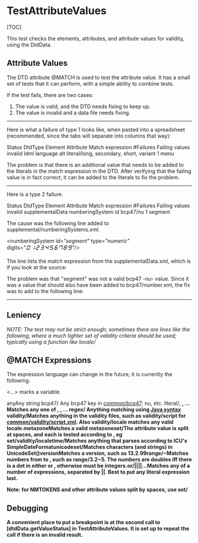 # TestAttributeValues

[TOC]

This test checks the elements, attributes, and attribute values for validity,
using the DtdData.

## Attribute Values

The DTD attribute @MATCH is used to test the attribute value. It has a small set
of tests that it can perform, with a simple ability to combine tests.

If the test fails, there are two cases:

1.  The value is valid, and the DTD needs fixing to keep up.
2.  The value is invalid and a data file needs fixing.

---

Here is what a failure of type 1 looks like, when pasted into a spreadsheet
(recommended, since the tabs will separate into columns that way):

Status DtdType Element Attribute Match expression #Failures Failing values
invalid ldml language alt literal/long, secondary, short, variant 1 menu

The problem is that there is an additional value that needs to be added to the
literals in the match expression in the DTD. After verifying that the failing
value is in fact correct, it can be added to the literals to fix the problem.

---

Here is a type 2 failure.

Status DtdType Element Attribute Match expression #Failures Failing values
invalid supplementalData numberingSystem id bcp47/nu 1 segment

The cause was the following line added to supplemental/numberingSystems.xml.

<numberingSystem id=*"segment"* type=*"numeric"*
digits=*"&#x1FBF0;&#x1FBF1;&#x1FBF2;&#x1FBF3;&#x1FBF4;&#x1FBF5;&#x1FBF6;&#x1FBF7;&#x1FBF8;&#x1FBF9;"*/>

The line lists the match expression from the supplementalData.xml, which is if
you look at the source:

<!ATTLIST numberingSystem id NMTOKEN #REQUIRED >

<!--@MATCH:bcp47/nu-->

The problem was that "segment" was not a valid bcp47 -nu- value. Since it was a
value that should also have been added to bcp47/number.xml, the fix was to add
to the following line:

<type name="segment" description="Legacy computing segmented digits"
since="37"/>

---

## Leniency

*NOTE: The test may not be strict enough; sometimes there are lines like the
following, where a much tighter set of validity criteria should be used;
typically using a function like locale/*

<!--@MATCH:regex/\[a-z\](\[-\]\[a-z\]+)\*-->

## @MATCH Expressions

The expression language can change in the future; it is currently the following.

<...> marks a variable.

anyAny string bcp47/<key> Any bcp47 key in
[common/bcp47](https://github.com/unicode-org/cldr/tree/master/common/bcp47):
nu, etc. literal/<A>, <B>, ... Matches any one of <A>, <B>, ... regex/<pattern>
Anything matching<expression> using [Java
syntax](https://docs.oracle.com/javase/8/docs/api/java/util/regex/Pattern.html)
validity/<file>Matches anything in the validity files, such as validity/script
for
[common/validity/script.xml](https://github.com/unicode-org/cldr/blob/master/common/validity/script.xml).
Also validity/locale matches any valid locale.metazoneMatches a valid
metazoneset/<expression>The attribute value is split at spaces, and each is
tested according to <test>, eg set/validity/localetime/<pattern>Matches anything
that parses according to ICU's SimpleDateFormatunicodeset/<pattern>Matches
characters (and strings) in UnicodeSet(<pattern>)versionMatches a version, such
as 13.2.99range/<A>~<B>Matches numbers from <A> to <B>, such as range/3.2~5. The
numbers are doubles iff there is a dot in either <A> or <B>, otherwise must be
integers.or/<exp1>||<exp2>||<exp3>...Matches any of a number of expressions,
separated by ||. Best to put any literal expression last.

Note: for NMTOKENS and other attribute values split by spaces, use
set/<expression>

## Debugging

A convenient place to put a breakpoint is at the second call to
\[dtdData.getValueStatus\] in TestAttributeValues. It is set up to repeat the
call if there is an invalid result.
